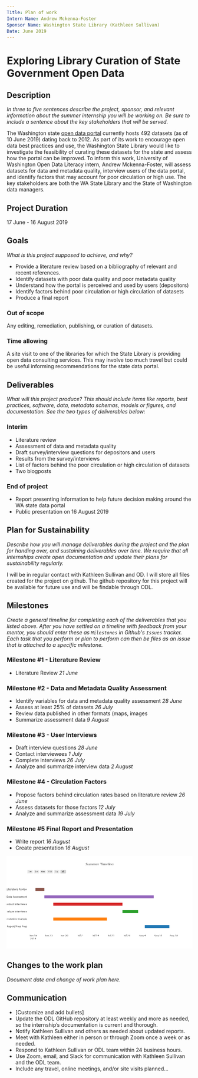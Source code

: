 ```yaml
---
Title: Plan of work
Intern Name: Andrew Mckenna-Foster
Sponsor Name: Washington State Library (Kathleen Sullivan)
Date: June 2019
---
```


# Exploring Library Curation of State Government Open Data

## Description  
*In three to five sentences describe the project, sponsor, and relevant information about the summer internship you will be working on. Be sure to include a sentence about the key stakeholders that will be served.*

The Washington state [open data portal](https://data.wa.gov/browse?limitTo=datasets) currently hosts 492 datasets (as of 10 June 2019) dating back to 2012. As part of its work to encourage open data best practices and use, the Washington State Library would like to investigate the feasibility of curating these datasets for the state and assess how the portal can be improved. To inform this work, University of Washington Open Data Literacy intern, Andrew Mckenna-Foster, will assess datasets for data and metadata quality, interview users of the data portal, and identify factors that may account for poor circulation or high use. The key stakeholders are both the WA State Library and the State of Washington data managers.

## Project Duration

17 June - 16 August 2019

## Goals     
*What is this project supposed to achieve, and why?*

- Provide a literature review based on a bibliography of relevant and recent references. 
- Identify datasets with poor data quality and poor metadata quality
- Understand how the portal is perceived and used by users  (depositors)
- Identify factors behind poor circulation or high circulation of datasets
- Produce a final report

### Out of scope
Any editing, remediation, publishing, or curation of datasets.

### Time allowing
A site visit to one of the libraries for which the State Library is providing open data consulting services. This may involve too much travel but could be useful informing recommendations for the state data portal.  

## Deliverables    
*What will this project produce? This should include items like reports, best practices, software, data, metadata schemas, models or figures, and documentation. See the two types of deliverables below:*

### Interim     
- Literature review 
- Assessment of data and metadata quality
- Draft survey/interview questions for depositors and users
- Results from the survey/interviews
- List of factors behind the poor circulation or high circulation of datasets
- Two blogposts

### End of project

- Report presenting information to help future decision making around the WA state data portal
- Public presentation on 16 August 2019


## Plan for Sustainability       
*Describe how you will manage deliverables during the project and the plan for handing over, and sustaining deliverables over time. We require that all internships create open documentation and update their plans for sustainability regularly.*

I will be in regular contact with Kathleen Sullivan and OD. I will store all files created for the project on github. The github repository for this project will be available for future use and will be findable through ODL.

## Milestones    
*Create a general timeline for completing each of the deliverables that you listed above. After you have settled on a timeline with feedback from your mentor, you should enter these as `Milestones` in Github's `Issues` tracker. Each task that you perform or plan to perform can then be files as an issue that is attached to a specific milestone.*

### Milestone #1 - Literature Review
- Literature Review *21 June*

### Milestone #2 - Data and Metadata Quality Assessment
- Identify variables for data and metadata quality assessment *28 June*
- Assess at least 25% of datasets *26 July*
- Review data published in other formats (maps, images 
- Summarize assessment data *9 August*

### Milestone #3 - User Interviews
- Draft interview questions *28 June*
- Contact interviewees *1 July*
- Complete interviews *26 July*
- Analyze and summarize interview data *2 August*

### Milestone #4 - Circulation Factors
- Propose factors behind circulation rates based on literature review *26 June*
- Assess datasets for those factors *12 July*
- Analyze and summarize assessment data *19 July*

### Milestone #5 Final Report and Presentation
- Write report *16 August*
- Create presentation *16 August*

![Milestones](https://github.com/OpenDataLiteracy/WSL-AMF/blob/master/ODL-Timeline.png)

## Changes to the work plan
*Document date and change of work plan here.*

## Communication

- [Customize and add bullets]
- Update the ODL GitHub repository at least weekly and more as needed, so the internship’s documentation is current and thorough.
- Notify Kathleen Sullivan and others as needed about updated reports.
- Meet with Kathleen either in person or through Zoom once a week or as needed.
- Respond to Kathleen Sullivan or ODL team within 24 business hours.
- Use Zoom, email, and Slack for communication with Kathleen Sullivan and the ODL team.
- Include any travel, online meetings, and/or site visits planned...
